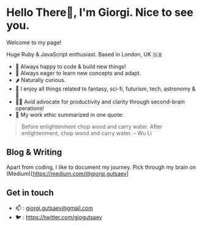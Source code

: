 # Hello There👋, I'm Giorgi. Nice to see you. 
Welcome to my page! 

Huge Ruby & JavaScript enthusiast. Based in London, UK 🇬🇧

* 🤖 Always happy to code & build new things! 
* 🌱 Always eager to learn new concepts and adapt.
* 🌶 Naturally curious. 
* 👀 I enjoy all things related to fantasy, sci-fi, futurism, tech, astronomy & 🧀
* 👯‍♂️ Avid advocate for productivity and clarity through second-brain operations!
* 🔭 My work ethic summarized in one quote: 
> Before enlightenment chop wood and carry water. After enlightenment, chop wood and carry water. – Wu Li

## Blog & Writing
Apart from coding, I like to document my journey. Pick through my brain on (Medium)[https://medium.com/@giorgi.gutsaev]

## Get in touch
* 📫 : giorgi.gutsaev@gmail.com 
* 🐦 : https://twitter.com/giogutsaev
     
<!---
giorgigutsaevi/giorgigutsaevi is a ✨ special ✨ repository because its `README.md` (this file) appears on your GitHub profile.
You can click the Preview link to take a look at your changes.
--->
